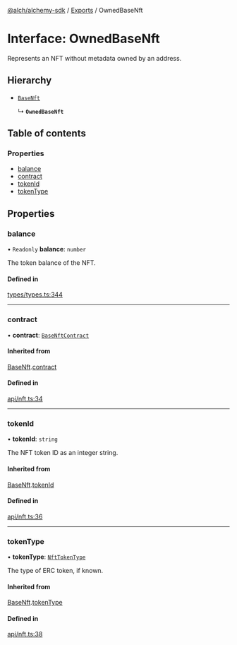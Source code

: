 [@alch/alchemy-sdk](../README.md) / [Exports](../modules.md) / OwnedBaseNft

# Interface: OwnedBaseNft

Represents an NFT without metadata owned by an address.

## Hierarchy

- [`BaseNft`](BaseNft.md)

  ↳ **`OwnedBaseNft`**

## Table of contents

### Properties

- [balance](OwnedBaseNft.md#balance)
- [contract](OwnedBaseNft.md#contract)
- [tokenId](OwnedBaseNft.md#tokenid)
- [tokenType](OwnedBaseNft.md#tokentype)

## Properties

### balance

• `Readonly` **balance**: `number`

The token balance of the NFT.

#### Defined in

[types/types.ts:344](https://github.com/alchemyplatform/alchemy-sdk-js/blob/865aa2b/src/types/types.ts#L344)

___

### contract

• **contract**: [`BaseNftContract`](BaseNftContract.md)

#### Inherited from

[BaseNft](BaseNft.md).[contract](BaseNft.md#contract)

#### Defined in

[api/nft.ts:34](https://github.com/alchemyplatform/alchemy-sdk-js/blob/865aa2b/src/api/nft.ts#L34)

___

### tokenId

• **tokenId**: `string`

The NFT token ID as an integer string.

#### Inherited from

[BaseNft](BaseNft.md).[tokenId](BaseNft.md#tokenid)

#### Defined in

[api/nft.ts:36](https://github.com/alchemyplatform/alchemy-sdk-js/blob/865aa2b/src/api/nft.ts#L36)

___

### tokenType

• **tokenType**: [`NftTokenType`](../enums/NftTokenType.md)

The type of ERC token, if known.

#### Inherited from

[BaseNft](BaseNft.md).[tokenType](BaseNft.md#tokentype)

#### Defined in

[api/nft.ts:38](https://github.com/alchemyplatform/alchemy-sdk-js/blob/865aa2b/src/api/nft.ts#L38)
